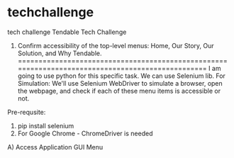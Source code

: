 # techchallenge
tech challenge
Tendable Tech Challenge

1) Confirm accessibility of the top-level menus: Home, Our Story, Our Solution, and Why Tendable.
=================================================================================================
I am going to use python for this specific task.
We can use Selenium lib.
For Simulation:
We'll use Selenium WebDriver to simulate a browser, open the webpage, and check if each of these menu items is accessible or not.

Pre-requsite:
1. pip install selenium 
2. For Google Chrome - ChromeDriver is needed 

A) Access Application GUI Menu 
